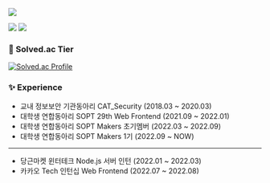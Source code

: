 <a href="https://hits.seeyoufarm.com"><img src="https://hits.seeyoufarm.com/api/count/incr/badge.svg?url=https%3A%2F%2Fgithub.com%2FTekiter&count_bg=%23217FBC&title_bg=%23555555&icon=&icon_color=%23E7E7E7&title=hits&edge_flat=false"/></a>

<a href="https://tekiter.github.io/"><img src="https://img.shields.io/badge/-Tekiter Profile-2f916d?style=flat-square"></a>
<a href="https://tekiter.tistory.com/"><img src="https://img.shields.io/badge/-Tech%20Blog-2671bd?style=flat-square"></a>
<a href="https://tekiter.github.io/shields-craft"><img alt="" src="https://img.shields.io/badge/-Create_Your_Badge-blueviolet?style=flat-square"></a>

### 🏅 Solved.ac Tier
[![Solved.ac Profile](http://mazassumnida.wtf/api/v2/generate_badge?boj=geon08)](https://solved.ac/geon08)

### ✨ Experience
* 교내 정보보안 기관동아리 CAT_Security (2018.03 ~ 2020.03)
* 대학생 연합동아리 SOPT 29th Web Frontend (2021.09 ~ 2022.01)
* 대학생 연합동아리 SOPT Makers 초기멤버 (2022.03 ~ 2022.09)
* 대학생 연합동아리 SOPT Makers 1기 (2022.09 ~ NOW)

----

* 당근마켓 윈터테크 Node.js 서버 인턴 (2022.01 ~ 2022.03)
* 카카오 Tech 인턴십 Web Frontend (2022.07 ~ 2022.08)
